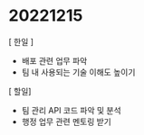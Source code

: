 # 20221215

[ 한일 ]
* 배포 관련 업무 파악
* 팀 내 사용되는 기술 이해도 높이기 

[  할일]
* 팀 관리 API 코드 파악 및 분석
* 행정 업무 관련 멘토링 받기
